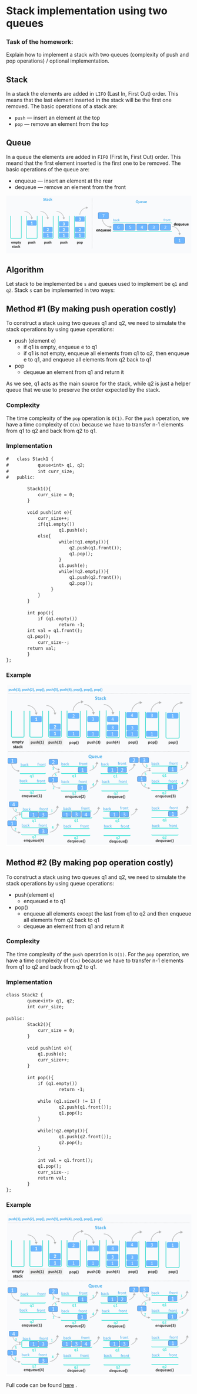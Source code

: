 # Stack implementation using two queues

### Task of the homework:

Explain how to implement a stack with two queues 
(complexity of push and pop operations) / optional implementation.


## Stack 

In a stack the elements are added in `LIFO` (Last In, First Out) order.
This means that the last element inserted in the stack will be the 
first one removed. The basic operations of a stack are:

- `push` — insert an element at the top
- `pop` — remove an element from the top

## Queue

In a queue the elements are added in `FIFO` (First In, First Out) order.
This meand that the first element inserted is the first one to be removed. 
The basic operations of the queue are:

- enqueue — insert an element at the rear
- dequeue — remove an element from the front

![image](https://github.com/anamariapanait10/Stack-with-two-queues/blob/main/stack_queue.png)

## Algorithm 

Let stack to be implemented be `s` and queues used to 
implement be `q1` and `q2`. Stack `s` can be implemented in two ways:

## Method #1 (By making push operation costly) 

To construct a stack using two queues q1 and q2, we need to simulate the stack operations by using queue operations:

- push (element e)
	- if q1 is empty, enqueue e to q1
	- if q1 is not empty, enqueue all elements from q1 to q2, then enqueue e to q1, and enqueue all elements from q2 back to q1
- pop
	- dequeue an element from q1 and return it

As we see, q1 acts as the main source for the stack, while q2 is just a helper queue that we use to preserve 
the order expected by the stack.

### Complexity 

The time complexity of the `pop` operation is `O(1)`. For the `push` operation, 
we have a time complexity of `O(n)` because we have to transfer n-1 elements 
from q1 to q2 and back from q2 to q1.

### Implementation
```diff
#	class Stack1 {
#    		queue<int> q1, q2;
#    		int curr_size;
#	public:
```
    		Stack1(){
        		curr_size = 0;
    		}

    		void push(int e){
       		 	curr_size++;
        		if(q1.empty())
            			q1.push(e);
        		else{
            			while(!q1.empty()){
                			q2.push(q1.front());
                			q1.pop();
            			}
            			q1.push(e);
            			while(!q2.empty()){
                			q1.push(q2.front());
                			q2.pop();
           			 }
        		}
    		}

    		int pop(){
        		if (q1.empty())
            			return -1;
			int val = q1.front();        		
			q1.pop();
        		curr_size--;
			return val;
    		}
	};
### Example
![image](https://github.com/anamariapanait10/Stack-with-two-queues/blob/main/method1.png)

## Method #2 (By making pop operation costly) 

To construct a stack using two queues q1 and q2, we need to simulate the stack operations by using queue operations:

- push(element e)
	- enqueued e to q1
- pop()
	- enqueue all elements except the last from q1 to q2 and then enqueue all elements from q2 back to q1
	- dequeue an element from q1 and return it

### Complexity 

The time complexity of the `push` operation is `O(1)`. For the `pop` operation, 
we have a time complexity of `O(n)` because we have to transfer n-1 elements 
from q1 to q2 and back from q2 to q1.


### Implementation

	class Stack2 {
    		queue<int> q1, q2;
    		int curr_size;

	public:
    		Stack2(){
       	 		curr_size = 0;
    		}

     		void push(int e){
        		q1.push(e);
        		curr_size++;
    		}

    		int pop(){
        		if (q1.empty())
            			return -1;

        		while (q1.size() != 1) {
            			q2.push(q1.front());
            			q1.pop();
        		}

        		while(!q2.empty()){
            			q1.push(q2.front());
            			q2.pop();
        		}

        		int val = q1.front();
        		q1.pop();
        		curr_size--;
        		return val;
    		}
	};
### Example
![image](https://github.com/anamariapanait10/Stack-with-two-queues/blob/main/method1.png)

Full code can be found [here](https://github.com/anamariapanait10/Stack-with-two-queues/blob/main/main.cpp) .

